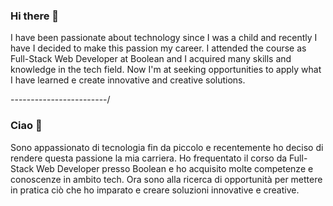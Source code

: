 ### Hi there 👋

I have been passionate about technology since I was a child and recently I have
I decided to make this passion my career. I attended the
course as Full-Stack Web Developer at Boolean and I acquired
many skills and knowledge in the tech field. Now I'm at
seeking opportunities to apply what I have learned e
create innovative and creative solutions.

------------------------/

### Ciao 👋

Sono appassionato di tecnologia fin da piccolo e recentemente ho
deciso di rendere questa passione la mia carriera. Ho frequentato il
corso da Full-Stack Web Developer presso Boolean e ho acquisito
molte competenze e conoscenze in ambito tech. Ora sono alla
ricerca di opportunità per mettere in pratica ciò che ho imparato e
creare soluzioni innovative e creative.


<!--
**manolioluigi/manolioluigi** is a ✨ _special_ ✨ repository because its `README.md` (this file) appears on your GitHub profile.

Here are some ideas to get you started:

- 🔭 I’m currently working on ...
- 🌱 I’m currently learning ...
- 👯 I’m looking to collaborate on ...
- 🤔 I’m looking for help with ...
- 💬 Ask me about ...
- 📫 How to reach me: ...
- 😄 Pronouns: ...
- ⚡ Fun fact: ...
-->

